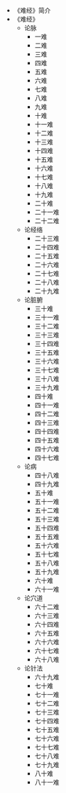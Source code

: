 - 《难经》简介
- 《难经》
    - 论脉
        - 一难
        - 二难
        - 三难
        - 四难
        - 五难
        - 六难
        - 七难
        - 八难
        - 九难
        - 十难
        - 十一难
        - 十二难
        - 十三难
        - 十四难
        - 十五难
        - 十六难
        - 十七难
        - 十八难
        - 十九难
        - 二十难
        - 二十一难
        - 二十二难
    - 论经络
        - 二十三难
        - 二十四难
        - 二十五难
        - 二十六难
        - 二十七难
        - 二十八难
        - 二十九难
    - 论脏腑
        - 三十难
        - 三十一难
        - 三十二难
        - 三十三难
        - 三十四难
        - 三十五难
        - 三十六难
        - 三十七难
        - 三十八难
        - 三十九难
        - 四十难
        - 四十一难
        - 四十二难
        - 四十三难
        - 四十四难
        - 四十五难
        - 四十六难
        - 四十七难
    - 论病
        - 四十八难
        - 四十九难
        - 五十难
        - 五十一难
        - 五十二难
        - 五十三难
        - 五十四难
        - 五十五难
        - 五十六难
        - 五十七难
        - 五十八难
        - 五十九难
        - 六十难
        - 六十一难
    - 论穴道
        - 六十二难
        - 六十三难
        - 六十四难
        - 六十五难
        - 六十六难
        - 六十七难
        - 六十八难
    - 论针法
        - 六十九难
        - 七十难
        - 七十一难
        - 七十二难
        - 七十三难
        - 七十四难
        - 七十五难
        - 七十六难
        - 七十七难
        - 七十八难
        - 七十九难
        - 八十难
        - 八十一难